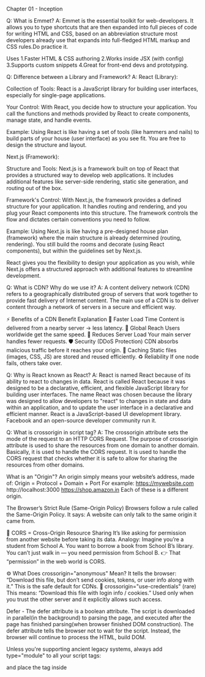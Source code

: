 Chapter 01 - Inception

Q: What is Emmet?
A: Emmet is the essential toolkit for web-developers. It allows you to type shortcuts that are then expanded into full pieces of code for writing HTML and CSS, based on an abbreviation structure most developers already use that expands into full-fledged HTML markup and CSS rules.Do practice it.

Uses
1.Faster HTML & CSS authoring
2.Works inside JSX (with config)
3.Supports custom snippets
4.Great for front-end devs and prototyping.

Q: Difference between a Library and Framework?
A: React (Library):

Collection of Tools: React is a JavaScript library for building user interfaces, especially for single-page applications.

Your Control: With React, you decide how to structure your application. You call the functions and methods provided by React to create components, manage state, and handle events.

Example: Using React is like having a set of tools (like hammers and nails) to build parts of your house (user interface) as you see fit. You are free to design the structure and layout.

Next.js (Framework):

Structure and Tools: Next.js is a framework built on top of React that provides a structured way to develop web applications. It includes additional features like server-side rendering, static site generation, and routing out of the box.

Framework's Control: With Next.js, the framework provides a defined structure for your application. It handles routing and rendering, and you plug your React components into this structure. The framework controls the flow and dictates certain conventions you need to follow.

Example: Using Next.js is like having a pre-designed house plan (framework) where the main structure is already determined (routing, rendering). You still build the rooms and decorate (using React components), but within the guidelines set by Next.js.

React gives you the flexibility to design your application as you wish, while Next.js offers a structured approach with additional features to streamline development.

Q: What is CDN? Why do we use it?
A: A content delivery network (CDN) refers to a geographically distributed group of servers that work together to provide fast delivery of Internet content. The main use of a CDN is to deliver content through a network of servers in a secure and efficient way.

⚡ Benefits of a CDN
Benefit	Explanation
🚀 Faster Load Time	Content is delivered from a nearby server → less latency.
🧭 Global Reach	Users worldwide get the same speed.
🧱 Reduces Server Load	Your main server handles fewer requests.
🛡️ Security (DDoS Protection)	CDN absorbs malicious traffic before it reaches your origin.
💾 Caching	Static files (images, CSS, JS) are stored and reused efficiently.
♻️ Reliability	If one node fails, others take over.

Q: Why is React known as React?
A: React is named React because of its ability to react to changes in data. React is called React because it was designed to be a declarative, efficient, and flexible JavaScript library for building user interfaces. The name React was chosen because the library was designed to allow developers to "react" to changes in state and data within an application, and to update the user interface in a declarative and efficient manner. React is a JavaScript-based UI development library. Facebook and an open-source developer community run it.

Q: What is crossorigin in script tag?
A: The crossorigin attribute sets the mode of the request to an HTTP CORS Request. The purpose of crossorigin attribute is used to share the resources from one domain to another domain. Basically, it is used to handle the CORS request. It is used to handle the CORS request that checks whether it is safe to allow for sharing the resources from other domains.


What is an "Origin"?
An origin simply means your website’s address, made of:
Origin = Protocol + Domain + Port
For example:
https://mywebsite.com
http://localhost:3000
https://shop.amazon.in
Each of these is a different origin.

The Browser’s Strict Rule (Same-Origin Policy)
Browsers follow a rule called the Same-Origin Policy.
It says:
A website can only talk to the same origin it came from.


🧩 CORS = Cross-Origin Resource Sharing
It’s like asking for permission from another website before taking its data.
Analogy:
Imagine you’re a student from School A.
You want to borrow a book from School B’s library.
You can’t just walk in — you need permission from School B.
👉 That “permission” in the web world is CORS.

⚙️ What Does crossorigin="anonymous" Mean?
It tells the browser:
“Download this file, but don’t send cookies, tokens, or user info along with it.”
This is the safe default for CDNs.
🧾 crossorigin="use-credentials" (rare)
This means:
“Download this file with login info / cookies.”
Used only when you trust the other server and it explicitly allows such access.


<script crossorigin="anonymous|use-credentials">


Q: What is difference between React and ReactDOM?
A: React is a JavaScript library for building User Interfaces whereas ReactDOM is also JavaScript library that allows React to interact with the DOM. The react package contains React.createElement(), React.Component, React.Children, and other helpers related to elements and component classes. You can think of these as the isomorphic or universal helpers that you need to build components. The react-dom package contains ReactDOM.render(), and in react-dom/server we have server-side rendering support with ReactDOMServer.renderToString() and ReactDOMServer.renderToStaticMarkup().

Q: What is difference between react.development.js and react.production.js files via CDN?
A: Development is the stage of an application before it's made public while production is the term used for the same application when it's made public. Development build is several times (maybe 3-5x) slower than the production build.


🧩 Why Two Versions?
Think of it like this:
🧑‍💻 Development version = “Teacher mode”
React tells you everything — warnings, tips, deprecated APIs, etc. It helps you debug and learn.
🌐 Production version = “Performer mode”
React removes all unnecessary logs and safety checks to load faster and perform better for end users.


🚀 What Happens in Create React App (CRA) or Vite?
When you build your React app using a bundler (like Vite, Next.js, or CRA):
It automatically uses the development version during local development (npm start).
And switches to production version when you run npm run build.
So you don’t have to manually handle CDNs.


why each child should have its own unique key in react ?
React uses something called the Virtual DOM — a lightweight copy of the real DOM.
When something changes (like state or props), React doesn’t re-render everything blindly.

Instead, it:
Compares the new virtual DOM with the old virtual DOM.
Figures out which parts actually changed.
Updates only those changed parts in the real browser DOM.
This comparison process is called “Reconciliation”.

🎯Why unique keys are important
Let’s say you have:
<li key="1">Apple</li>
<li key="2">Banana</li>
<li key="3">Cherry</li>

If you remove “Banana”:
React compares old vs new.
It sees that "2" is gone → removes only that element.
"1" and "3" stay the same — no unnecessary re-rendering. ✅
But if keys are not unique or missing, React can get confused:
It might reuse the wrong element.
Input fields may lose focus.
Animations may break.
Performance may drop.


Q: What is async and defer?
A: Async - The async attribute is a boolean attribute. The script is downloaded in parallel(in the background) to parsing the page, and executed as soon as it is available (do not block HTML DOM construction during downloading process) and don’t wait for anything.


<script src="demo_async.js" async></script>
Defer - The defer attribute is a boolean attribute. The script is downloaded in parallel(in the background) to parsing the page, and executed after the page has finished parsing(when browser finished DOM construction). The defer attribute tells the browser not to wait for the script. Instead, the browser will continue to process the HTML, build DOM.


<script src="demo_defer.js" defer></script>
Unless you're supporting ancient legacy systems, always add type="module" to all your script tags:

<script type="module" src="main.js"></script> and place the tag inside <head>

<script defer nomodule> can be used as a legacy fallback.
As the name suggests, it allows you to import modules, which makes it easier to organize your code. Enable strict mode by default. This makes your code run faster, and reports more runtime errors instead of silently ignoring them. Execute your code only after the DOM has initialized, which makes DOM manipulation easier. Thanks to this, you won't need to listen to load/readystatechange/DOMContentLoaded events. Prevent top level variables from implicitly polluting the global namespace. Allow you to use top-level await in supported engines. Load and parse your code asynchronously, which improves load performance.
